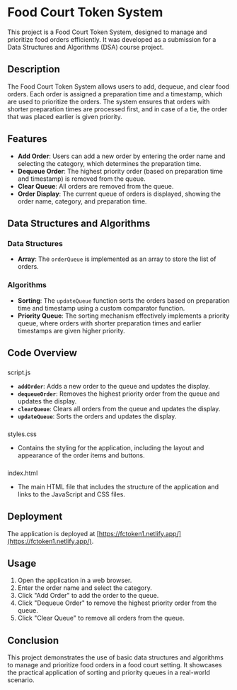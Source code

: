 # Food Court Token System

This project is a Food Court Token System, designed to manage and prioritize food orders efficiently. It was developed as a submission for a Data Structures and Algorithms (DSA) course project.

## Description

The Food Court Token System allows users to add, dequeue, and clear food orders. Each order is assigned a preparation time and a timestamp, which are used to prioritize the orders. The system ensures that orders with shorter preparation times are processed first, and in case of a tie, the order that was placed earlier is given priority.

## Features

- **Add Order**: Users can add a new order by entering the order name and selecting the category, which determines the preparation time.
- **Dequeue Order**: The highest priority order (based on preparation time and timestamp) is removed from the queue.
- **Clear Queue**: All orders are removed from the queue.
- **Order Display**: The current queue of orders is displayed, showing the order name, category, and preparation time.

## Data Structures and Algorithms

### Data Structures

- **Array**: The `orderQueue` is implemented as an array to store the list of orders.

### Algorithms

- **Sorting**: The `updateQueue` function sorts the orders based on preparation time and timestamp using a custom comparator function.
- **Priority Queue**: The sorting mechanism effectively implements a priority queue, where orders with shorter preparation times and earlier timestamps are given higher priority.

## Code Overview

### 

script.js



- **`addOrder`**: Adds a new order to the queue and updates the display.
- **`dequeueOrder`**: Removes the highest priority order from the queue and updates the display.
- **`clearQueue`**: Clears all orders from the queue and updates the display.
- **`updateQueue`**: Sorts the orders and updates the display.

### 

styles.css



- Contains the styling for the application, including the layout and appearance of the order items and buttons.

### 

index.html



- The main HTML file that includes the structure of the application and links to the JavaScript and CSS files.

## Deployment

The application is deployed at [https://fctoken1.netlify.app/](https://fctoken1.netlify.app/).

## Usage

1. Open the application in a web browser.
2. Enter the order name and select the category.
3. Click "Add Order" to add the order to the queue.
4. Click "Dequeue Order" to remove the highest priority order from the queue.
5. Click "Clear Queue" to remove all orders from the queue.

## Conclusion

This project demonstrates the use of basic data structures and algorithms to manage and prioritize food orders in a food court setting. It showcases the practical application of sorting and priority queues in a real-world scenario.
